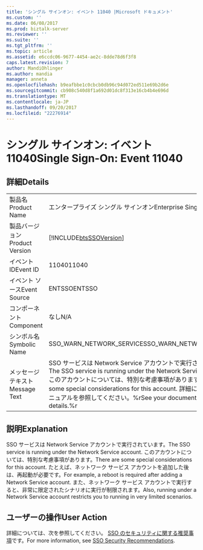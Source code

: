 ```yaml
---
title: 'シングル サインオン: イベント 11040 |Microsoft ドキュメント'
ms.custom: ''
ms.date: 06/08/2017
ms.prod: biztalk-server
ms.reviewer: ''
ms.suite: ''
ms.tgt_pltfrm: ''
ms.topic: article
ms.assetid: e6ccdc06-9677-4454-ae2c-8dde78d6f3f8
caps.latest.revision: 7
author: MandiOhlinger
ms.author: mandia
manager: anneta
ms.openlocfilehash: b9eafbbe1c0cbcb0db96c94d072ed511e69b2d6e
ms.sourcegitcommit: cb908c540d8f1a692d01dc8f313e16cb4b4e696d
ms.translationtype: MT
ms.contentlocale: ja-JP
ms.lasthandoff: 09/20/2017
ms.locfileid: "22276914"
---
```

# <a name="single-sign-on-event-11040"></a><span data-ttu-id="393fe-102">シングル サインオン: イベント 11040</span><span class="sxs-lookup"><span data-stu-id="393fe-102">Single Sign-On: Event 11040</span></span>
## <a name="details"></a><span data-ttu-id="393fe-103">詳細</span><span class="sxs-lookup"><span data-stu-id="393fe-103">Details</span></span>  
  
|||  
|-|-|  
|<span data-ttu-id="393fe-104">製品名</span><span class="sxs-lookup"><span data-stu-id="393fe-104">Product Name</span></span>|<span data-ttu-id="393fe-105">エンタープライズ シングル サインオン</span><span class="sxs-lookup"><span data-stu-id="393fe-105">Enterprise Single Sign-On</span></span>|  
|<span data-ttu-id="393fe-106">製品バージョン</span><span class="sxs-lookup"><span data-stu-id="393fe-106">Product Version</span></span>|[!INCLUDE[btsSSOVersion](../includes/btsssoversion-md.md)]|  
|<span data-ttu-id="393fe-107">イベント ID</span><span class="sxs-lookup"><span data-stu-id="393fe-107">Event ID</span></span>|<span data-ttu-id="393fe-108">11040</span><span class="sxs-lookup"><span data-stu-id="393fe-108">11040</span></span>|  
|<span data-ttu-id="393fe-109">イベント ソース</span><span class="sxs-lookup"><span data-stu-id="393fe-109">Event Source</span></span>|<span data-ttu-id="393fe-110">ENTSSO</span><span class="sxs-lookup"><span data-stu-id="393fe-110">ENTSSO</span></span>|  
|<span data-ttu-id="393fe-111">コンポーネント</span><span class="sxs-lookup"><span data-stu-id="393fe-111">Component</span></span>|<span data-ttu-id="393fe-112">なし</span><span class="sxs-lookup"><span data-stu-id="393fe-112">N/A</span></span>|  
|<span data-ttu-id="393fe-113">シンボル名</span><span class="sxs-lookup"><span data-stu-id="393fe-113">Symbolic Name</span></span>|<span data-ttu-id="393fe-114">SSO_WARN_NETWORK_SERVICE</span><span class="sxs-lookup"><span data-stu-id="393fe-114">SSO_WARN_NETWORK_SERVICE</span></span>|  
|<span data-ttu-id="393fe-115">メッセージ テキスト</span><span class="sxs-lookup"><span data-stu-id="393fe-115">Message Text</span></span>|<span data-ttu-id="393fe-116">SSO サービスは Network Service アカウントで実行されています。</span><span class="sxs-lookup"><span data-stu-id="393fe-116">The SSO service is running under the Network Service account.</span></span> <span data-ttu-id="393fe-117">このアカウントについては、特別な考慮事項があります。</span><span class="sxs-lookup"><span data-stu-id="393fe-117">There are some special considerations for this account.</span></span> <span data-ttu-id="393fe-118">詳細については、マニュアルを参照してください。%r</span><span class="sxs-lookup"><span data-stu-id="393fe-118">See your documentation for details.%r</span></span>|  
  
## <a name="explanation"></a><span data-ttu-id="393fe-119">説明</span><span class="sxs-lookup"><span data-stu-id="393fe-119">Explanation</span></span>  
 <span data-ttu-id="393fe-120">SSO サービスは Network Service アカウントで実行されています。</span><span class="sxs-lookup"><span data-stu-id="393fe-120">The SSO service is running under the Network Service account.</span></span> <span data-ttu-id="393fe-121">このアカウントについては、特別な考慮事項があります。</span><span class="sxs-lookup"><span data-stu-id="393fe-121">There are some special considerations for this account.</span></span> <span data-ttu-id="393fe-122">たとえば、ネットワーク サービス アカウントを追加した後は、再起動が必要です。</span><span class="sxs-lookup"><span data-stu-id="393fe-122">For example, a reboot is required after adding a Network Service account.</span></span> <span data-ttu-id="393fe-123">また、ネットワーク サービス アカウントで実行すると、非常に限定されたシナリオに実行が制限されます。</span><span class="sxs-lookup"><span data-stu-id="393fe-123">Also, running under a Network Service account restricts you to running in very limited scenarios.</span></span>  
  
## <a name="user-action"></a><span data-ttu-id="393fe-124">ユーザーの操作</span><span class="sxs-lookup"><span data-stu-id="393fe-124">User Action</span></span>  
 <span data-ttu-id="393fe-125">詳細については、次を参照してください。 [SSO のセキュリティに関する推奨事項](../core/sso-security-recommendations.md)です。</span><span class="sxs-lookup"><span data-stu-id="393fe-125">For more information, see [SSO Security Recommendations](../core/sso-security-recommendations.md).</span></span>